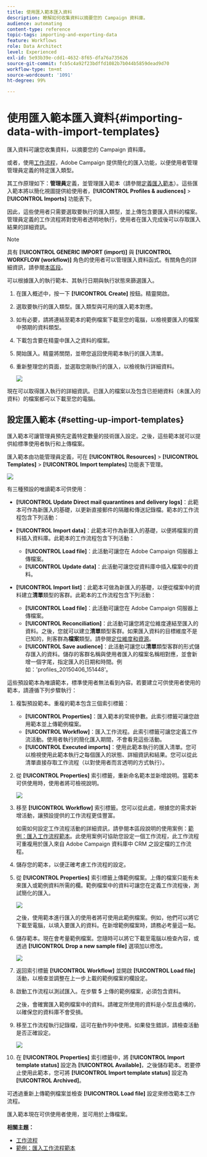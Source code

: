 ```yaml
---
title: 使用匯入範本匯入資料
description: 瞭解如何收集資料以摘要您的 Campaign 資料庫。
audience: automating
content-type: reference
topic-tags: importing-and-exporting-data
feature: Workflows
role: Data Architect
level: Experienced
exl-id: 5e93b39e-cdd1-4632-8f65-dfa76a735626
source-git-commit: fcb5c4a92f23bdffd1082b7b044b5859dead9d70
workflow-type: tm+mt
source-wordcount: '1091'
ht-degree: 99%

---
```


# 使用匯入範本匯入資料{#importing-data-with-import-templates}

匯入資料可讓您收集資料，以摘要您的 Campaign 資料庫。

或者，使用[工作流程](../../automating/using/get-started-workflows.md)，Adobe Campaign 提供簡化的匯入功能，以便使用者管理管理員定義的特定匯入類型。

其工作原理如下：**管理員**&#x200B;定義，並管理匯入範本（請參閱[定義匯入範本](../../automating/using/importing-data-with-import-templates.md#setting-up-import-templates)）。這些匯入範本將以簡化視圖提供給使用者，**[!UICONTROL Profiles & audiences]** > **[!UICONTROL Imports]** 功能表下。

因此，這些使用者只需要選取要執行的匯入類型，並上傳包含要匯入資料的檔案。管理員定義的工作流程將對使用者透明地執行，使用者在匯入完成後可以存取匯入結果的詳細資訊。

>[!NOTE]
>
>具有 **[!UICONTROL GENERIC IMPORT (import)]** 與 **[!UICONTROL WORKFLOW (workflow)]** 角色的使用者可以管理匯入資料函式。有關角色的詳細資訊，請參閱[本區段](../../administration/using/list-of-roles.md)。

可以根據匯入的執行範本、其執行日期與執行狀態來篩選匯入。

1. 在匯入概述中，按一下 **[!UICONTROL Create]** 按鈕。精靈開啟。
1. 選取要執行的匯入類型。匯入類型與可用的匯入範本對應。
1. 如有必要，請將連結至範本的範例檔案下載至您的電腦，以檢視要匯入的檔案中預期的資料類型。
1. 下載包含要在精靈中匯入之資料的檔案。
1. 開始匯入。精靈將關閉，並帶您返回使用範本執行的匯入清單。
1. 重新整理您的頁面，並選取您剛執行的匯入，以檢視執行詳細資料。

   ![](assets/simplified_import1.png)

現在可以取得匯入執行的詳細資訊。已匯入的檔案以及包含已拒絕資料（未匯入的資料）的檔案都可以下載至您的電腦。

## 設定匯入範本 {#setting-up-import-templates}

匯入範本可讓管理員預先定義特定數量的技術匯入設定。之後，這些範本就可以提供給標準使用者執行和上傳檔案。

匯入範本由功能管理員定義，可在 **[!UICONTROL Resources]** > **[!UICONTROL Templates]** > **[!UICONTROL Import templates]** 功能表下管理。

![](assets/import_template_list.png)

有三種預設的唯讀範本可供使用：

* **[!UICONTROL Update Direct mail quarantines and delivery logs]**：此範本可作為新匯入的基礎，以更新直接郵件的隔離和傳送記錄檔。範本的工作流程包含下列活動：
* **[!UICONTROL Import data]**：此範本可作為新匯入的基礎，以便將檔案的資料插入資料庫。此範本的工作流程包含下列活動：

   * **[!UICONTROL Load file]**：此活動可讓您在 Adobe Campaign 伺服器上傳檔案。
   * **[!UICONTROL Update data]**：此活動可讓您從資料庫中插入檔案中的資料。

* **[!UICONTROL Import list]**：此範本可做為新匯入的基礎，以便從檔案中的資料建立&#x200B;**清單**&#x200B;類型的客群。此範本的工作流程包含下列活動：

   * **[!UICONTROL Load file]**：此活動可讓您在 Adobe Campaign 伺服器上傳檔案。
   * **[!UICONTROL Reconciliation]**：此活動可讓您將定位維度連結至匯入的資料。之後，您就可以建立&#x200B;**清單**&#x200B;類型客群。如果匯入資料的目標維度不是已知的，則客群為&#x200B;**檔案**&#x200B;類型。請參閱[定位維度和資源](../../automating/using/query.md#targeting-dimensions-and-resources)。
   * **[!UICONTROL Save audience]**：此活動可讓您以&#x200B;**清單**&#x200B;類型客群的形式儲存匯入的資料。儲存的客群名稱與使用者匯入的檔案名稱相對應，並會新增一個字尾，指定匯入的日期和時間。例如：&#39;profiles_20150406_151448&#39;。

這些預設範本為唯讀範本，標準使用者無法看到內容。若要建立可供使用者使用的範本，請遵循下列步驟執行：

1. 複製預設範本。重複的範本包含三個索引標籤：

   * **[!UICONTROL Properties]**：匯入範本的常規參數。此索引標籤可讓您啟用範本並上傳範例檔案。
   * **[!UICONTROL Workflow]**：匯入工作流程。此索引標籤可讓您定義工作流活動。使用者執行的簡化匯入期間，不會看見這些活動。
   * **[!UICONTROL Executed imports]**：使用此範本執行的匯入清單。您可以檢視使用此範本執行之每個匯入的狀態、詳細資訊和結果。您可以從此清單直接存取工作流程（以對使用者而言透明的方式執行）。

1. 從 **[!UICONTROL Properties]** 索引標籤，重新命名範本並新增說明。當範本可供使用時，使用者將可檢視說明。

   ![](assets/simplified_import_model1.png)

1. 移至 **[!UICONTROL Workflow]** 索引標籤。您可以從此處，根據您的需求新增活動，讓預設提供的工作流程更佳豐富。

   如需如何設定工作流程活動的詳細資訊，請參閱本區段說明的使用案例：[範例：匯入工作流程範本](../../automating/using/creating-import-workflow-templates.md)。此使用案例可協助您設定一個工作流程，此工作流程可重複用於匯入來自 Adobe Campaign 資料庫中 CRM 之設定檔的工作流程。

1. 儲存您的範本，以便正確考慮工作流程的設定。
1. 從 **[!UICONTROL Properties]** 索引標籤上傳範例檔案。上傳的檔案只能有未來匯入或範例資料所需的欄。範例檔案中的資料可讓您在定義工作流程後，測試簡化的匯入。

   ![](assets/import_template_sample.png)

   之後，使用範本進行匯入的使用者將可使用此範例檔案。例如，他們可以將它下載至電腦，以填入要匯入的資料。在新增範例檔案時，請務必考量這一點。

1. 儲存範本。現在會考量範例檔案。您隨時可以將它下載至電腦以檢查內容，或透過 **[!UICONTROL Drop a new sample file]** 選項加以修改。

   ![](assets/simplified_import_model2.png)

1. 返回索引標籤 **[!UICONTROL Workflow]** 並開啟 **[!UICONTROL Load file]** 活動，以檢查並調整在上一步上載的範例檔案的欄設定。
1. 啟動工作流程以測試匯入。在步驟 **5** 上傳的範例檔案，必須包含資料。

   之後，會確實匯入範例檔案中的資料。請確定所使用的資料是小型且虛構的，以確保您的資料庫不會受損。

1. 移至工作流程執行記錄檔，這可在動作列中使用。如果發生錯誤，請檢查活動是否正確設定。

   ![](assets/simplified_import_model3.png)

1. 在 **[!UICONTROL Properties]** 索引標籤中，將 **[!UICONTROL Import template status]** 設定為 **[!UICONTROL Available]**，之後儲存範本。若要停止使用此範本，您可將 **[!UICONTROL Import template status]** 設定為 **[!UICONTROL Archived]**。

可透過重新上傳範例檔案並檢查 **[!UICONTROL Load file]** 設定來修改範本工作流程。

匯入範本現在可供使用者使用，並可用於上傳檔案。

**相關主題：**

* [工作流程](../../automating/using/get-started-workflows.md)
* [範例：匯入工作流程範本](../../automating/using/creating-import-workflow-templates.md)
